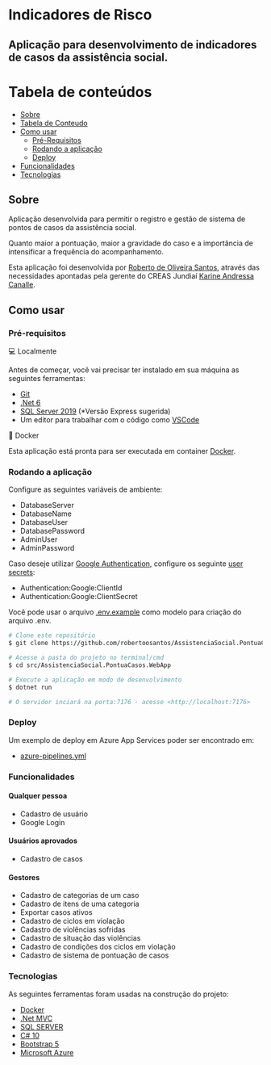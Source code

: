 # Indicadores de Risco

## Aplicação para desenvolvimento de indicadores de casos da assistência social.


Tabela de conteúdos
=================
<!--ts-->
   * [Sobre](#Sobre)
   * [Tabela de Conteudo](#tabela-de-conteudo)
   * [Como usar](#como-usar)
      * [Pré-Requisitos](#pré-requisitos)
      * [Rodando a aplicação](#rodando-a-aplicação)
      * [Deploy](#deploy)
   * [Funcionalidades](#funcionalidades)
   * [Tecnologias](#tecnologias)
<!--te-->

## Sobre

Aplicação desenvolvida para permitir o registro e gestão de sistema de pontos de casos da assistência social.

Quanto maior a pontuação, maior a gravidade do caso e a importância de intensificar a frequência do acompanhamento.

Esta aplicação foi desenvolvida por [Roberto de Oliveira Santos](https://github.com/robertoosantos), através das necessidades apontadas pela gerente do CREAS Jundiaí [Karine Andressa Canalle](https://m.facebook.com/karine.canalle).

## Como usar

### Pré-requisitos

💻 Localmente

Antes de começar, você vai precisar ter instalado em sua máquina as seguintes ferramentas:

* [Git](https://git-scm.com)
* [.Net 6](https://learn.microsoft.com/pt-br/dotnet/)
* [SQL Server 2019](https://www.microsoft.com/pt-br/sql-server/sql-server-downloads) (*Versão Express sugerida)
* Um editor para trabalhar com o código como [VSCode](https://code.visualstudio.com/)

🐳 Docker

Esta aplicação está pronta para ser executada em container [Docker](https://www.docker.com/).

### Rodando a aplicação

Configure as seguintes variáveis de ambiente:

- DatabaseServer
- DatabaseName
- DatabaseUser
- DatabasePassword
- AdminUser
- AdminPassword

Caso deseje utilizar [Google Authentication](https://developers.google.com/identity/oauth2/web/guides/overview), configure os seguinte [user secrets](https://learn.microsoft.com/en-us/aspnet/core/security/app-secrets?view=aspnetcore-6.0&tabs=linux#enable-secret-storage):

- Authentication:Google:ClientId
- Authentication:Google:ClientSecret

Você pode usar o arquivo [.env.example](./.env.example) como modelo para criação do arquivo .env.

```bash
# Clone este repositório
$ git clone https://github.com/robertoosantos/AssistenciaSocial.PontuaCasos

# Acesse a pasta do projeto no terminal/cmd
$ cd src/AssistenciaSocial.PontuaCasos.WebApp

# Execute a aplicação em modo de desenvolvimento
$ dotnet run

# O servidor inciará na porta:7176 - acesse <http://localhost:7176>
```

### Deploy

Um exemplo de deploy em Azure App Services poder ser encontrado em:
- [azure-pipelines.yml](azure-pipelines.yml)

### Funcionalidades

#### Qualquer pessoa
- Cadastro de usuário
- Google Login

#### Usuários aprovados
- Cadastro de casos

#### Gestores
- Cadastro de categorias de um caso
- Cadastro de itens de uma categoria
- Exportar casos ativos
- Cadastro de ciclos em violação
- Cadastro de violências sofridas
- Cadastro de situação das violências
- Cadastro de condições dos ciclos em violação
- Cadastro de sistema de pontuação de casos

### Tecnologias

As seguintes ferramentas foram usadas na construção do projeto:

- [Docker](https://www.docker.com/)
- [.Net MVC](https://learn.microsoft.com/pt-br/aspnet/core/mvc/overview?view=aspnetcore-6.0)
- [SQL SERVER](https://learn.microsoft.com/pt-br/sql/sql-server/?view=sql-server-ver16)
- [C# 10](https://learn.microsoft.com/pt-br/dotnet/csharp/whats-new/csharp-10)
- [Bootstrap 5](https://getbootstrap.com/docs/5.0/getting-started/introduction/)
- [Microsoft Azure](https://azure.microsoft.com/pt-br/)
